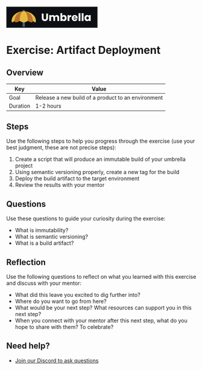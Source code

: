 <a href="../../overview/README.md"><img src="../umbrella.svg" alt="Umbrella project"></a>

# Exercise: Artifact Deployment

## Overview

| Key | Value |
| --- | --- |
| Goal | Release a new build of a product to an environment |
| Duration | 1-2 hours |


## Steps

Use the following steps to help you progress through the exercise (use your best judgment, these are not precise steps):

1. Create a script that will produce an immutable build of your umbrella project
2. Using semantic versioning properly, create a new tag for the build
3. Deploy the build artifact to the target environment
4. Review the results with your mentor

## Questions

Use these questions to guide your curiosity during the exercise:

- What is immutability?
- What is semantic versioning?
- What is a build artifact?

## Reflection

Use the following questions to reflect on what you learned with this exercise and discuss with your mentor:

- What did this leave you excited to dig further into? 
- Where do you want to go from here?
- What would be your next step? What resources can support you in this next step?
- When you connect with your mentor after this next step, what do you hope to share with them? To celebrate? 

## Need help?

- [Join our Discord to ask questions](https://discord.gg/bDVYvG3Czd)
